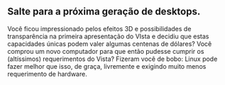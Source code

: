 



<h2>Salte para a próxima geração de desktops.</h2>

Você ficou impressionado pelos efeitos 3D e possibilidades de 
transparência na primeira apresentação do VIsta e decidiu que estas 
capacidades únicas podem valer algumas centenas de dólares? Você comprou 
um novo computador para que então pudesse cumprir os (altíssimos) 
requerimentos do Vista? Fizeram você de bobo: Linux pode fazer melhor 
que isso, de graça, livremente e exigindo muito menos requerimento de 
hardware.

<? all_video_ids_from_file ();?>





